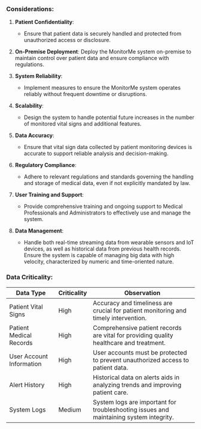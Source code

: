 ### Considerations:

1. **Patient Confidentiality**:
   - Ensure that patient data is securely handled and protected from unauthorized access or disclosure.

2. **On-Premise Deployment**:
   Deploy the MonitorMe system on-premise to maintain control over patient data and ensure compliance with regulations.

3. **System Reliability**:
   - Implement measures to ensure the MonitorMe system operates reliably without frequent downtime or disruptions.

4. **Scalability**:
   - Design the system to handle potential future increases in the number of monitored vital signs and additional features.

5. **Data Accuracy**:
   - Ensure that vital sign data collected by patient monitoring devices is accurate to support reliable analysis and decision-making.

6. **Regulatory Compliance**:
   - Adhere to relevant regulations and standards governing the handling and storage of medical data, even if not explicitly mandated by law.

7. **User Training and Support**:
   - Provide comprehensive training and ongoing support to Medical Professionals and Administrators to effectively use and manage the system.

8. **Data Management**:
   - Handle both real-time streaming data from wearable sensors and IoT devices, as well as historical data from previous health records. Ensure the system is capable of managing big data with high velocity, characterized by numeric and time-oriented nature.

### Data Criticality:

| Data Type             | Criticality  | Observation                                      |
|-----------------------|--------------|--------------------------------------------------|
| Patient Vital Signs   | High         | Accuracy and timeliness are crucial for patient monitoring and timely intervention.  |
| Patient Medical Records | High         | Comprehensive patient records are vital for providing quality healthcare and treatment. |
| User Account Information | High     | User accounts must be protected to prevent unauthorized access to patient data. |
| Alert History        | High         | Historical data on alerts aids in analyzing trends and improving patient care.        |
| System Logs          | Medium       | System logs are important for troubleshooting issues and maintaining system integrity. |

